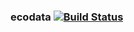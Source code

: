 ### ecodata   [![Build Status](https://travis-ci.org/AtlasOfLivingAustralia/ecodata.svg?branch=sightings-support)](https://travis-ci.org/AtlasOfLivingAustralia/ecodata)
